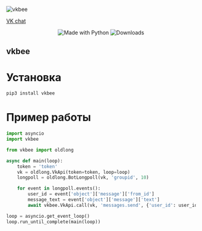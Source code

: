 ﻿<head>
  <link rel="stylesheet" href="https://stackpath.bootstrapcdn.com/bootstrap/4.4.1/css/bootstrap.min.css">
</head>

![vkbee](https://github.com/UHl0aG9uZWVy/vkbee/raw/master/logo.png)

[VK chat](https://vk.me/join/AJQ1d0zSjRa17i3RkVt3m5KH)

<p align="center">
    <img alt="Made with Python" src="https://img.shields.io/badge/Made%20with-Python-%23FFD242?logo=python&logoColor=white">
    <img alt="Downloads" src="https://pepy.tech/badge/vkbee">
</p>




## vkbee

# Установка
```bash
pip3 install vkbee
```


# Пример работы
```python
import asyncio
import vkbee

from vkbee import oldlong

async def main(loop):
    token = 'token'
    vk = oldlong.VkApi(token=token, loop=loop)
    longpoll = oldlong.BotLongpoll(vk, 'groupid', 10)

    for event in longpoll.events():
        user_id = event['object']['message']['from_id']
        message_text = event['object']['message']['text']
        await vkbee.VkApi.call(vk, 'messages.send', {'user_id': user_id, 'message': message_text, 'random_id': 0})

loop = asyncio.get_event_loop()
loop.run_until_complete(main(loop))
```
